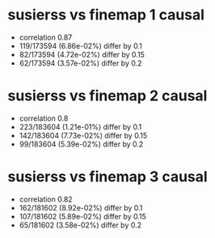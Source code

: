 # susierss vs finemap  1 causal

- correlation 0.87
- 119/173594 (6.86e-02%) differ by 0.1
- 82/173594 (4.72e-02%) differ by 0.15
- 62/173594 (3.57e-02%) differ by 0.2


# susierss vs finemap  2 causal

- correlation 0.8
- 223/183604 (1.21e-01%) differ by 0.1
- 142/183604 (7.73e-02%) differ by 0.15
- 99/183604 (5.39e-02%) differ by 0.2


# susierss vs finemap  3 causal

- correlation 0.82
- 162/181602 (8.92e-02%) differ by 0.1
- 107/181602 (5.89e-02%) differ by 0.15
- 65/181602 (3.58e-02%) differ by 0.2


